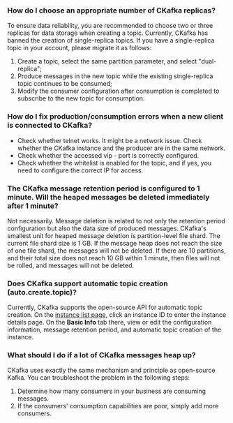 ### How do I choose an appropriate number of CKafka replicas?
To ensure data reliability, you are recommended to choose two or three replicas for data storage when creating a topic. Currently, CKafka has banned the creation of single-replica topics. If you have a single-replica topic in your account, please migrate it as follows:
1. Create a topic, select the same partition parameter, and select "dual-replica";
2. Produce messages in the new topic while the existing single-replica topic continues to be consumed;
3. Modify the consumer configuration after consumption is completed to subscribe to the new topic for consumption.

### How do I fix production/consumption errors when a new client is connected to CKafka?
- Check whether telnet works. It might be a network issue. Check whether the CKafka instance and the producer are in the same network.
- Check whether the accessed vip - port is correctly configured.
- Check whether the whitelist is enabled for the topic, and if yes, you need to configure the correct IP for access.

### The CKafka message retention period is configured to 1 minute. Will the heaped messages be deleted immediately after 1 minute?
Not necessarily. Message deletion is related to not only the retention period configuration but also the data size of produced messages.
CKafka's smallest unit for heaped message deletion is partition-level file shard. The current file shard size is 1 GB. If the message heap does not reach the size of one file shard, the messages will not be deleted. If there are 10 partitions, and their total size does not reach 10 GB within 1 minute, then files will not be rolled, and messages will not be deleted.

### Does CKafka support automatic topic creation (auto.create.topic)?
Currently, CKafka supports the open-source API for automatic topic creation. On the [instance list page](https://console.cloud.tencent.com/ckafka/index?rid=1), click an instance ID to enter the instance details page. On the **Basic Info** tab there, view or edit the configuration information, message retention period, and automatic topic creation of the instance.

### What should I do if a lot of CKafka messages heap up?
CKafka uses exactly the same mechanism and principle as open-source Kafka. You can troubleshoot the problem in the following steps:
1. Determine how many consumers in your business are consuming messages.
2. If the consumers' consumption capabilities are poor, simply add more consumers.

